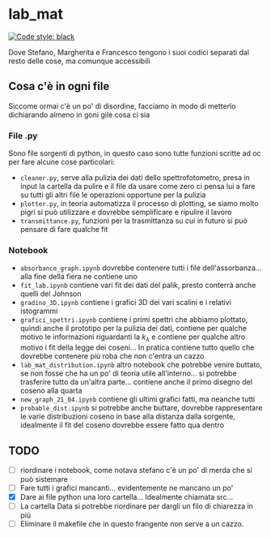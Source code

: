 # lab_mat

[![Code style: black](https://img.shields.io/badge/code%20style-black-000000.svg)](https://github.com/psf/black)

Dove Stefano, Margherita  e Francesco tengono i suoi codici separati dal resto delle cose, ma comunque accessibili

## Cosa c'è in ogni file

Siccome ormai c'è  un po' di disordine, facciamo in modo di metterlo dichiarando almeno in goni gile cosa ci sia

### File .py

Sono file sorgenti di python, in questo caso sono tutte funzioni scritte ad oc per fare alcune cose particolari:

- `cleaner.py`, serve alla pulizia dei dati dello spettrofotometro, presa in input la cartella da pulire e il file da usare come zero ci pensa lui a fare su tutti gli altri file le operazioni opportune per la pulizia
- `plotter.py`, in teoria automatizza il processo di plotting, se siamo molto pigri si può utilizzare e dovrebbe semplificare e ripulire il lavoro
- `transmittance.py`, funzioni per la trasmittanza su cui in futuro si può pensare di fare qualche fit

### Notebook

- `absorbance_graph.ipynb` dovrebbe contenere tutti i file dell'assorbanza... alla fine della fiera ne contiene uno
- `fit_lab.ipynb` contiene vari fit dei dati del palik, presto conterrà anche quelli del Johnson
- `gradino_3D.ipynb` contiene i grafici 3D dei vari scalini e i relativi istogrammi
- `grafici_spettri.ipynb` contiene i primi spettri che abbiamo plottato, quindi anche il prototipo per la pulizia dei dati, contiene per qualche motivo le informazioni riguardanti la $k_\lambda$ e contiene per qualche altro motivo i fit della legge dei coseni... In pratica contiene tutto quello che dovrebbe contenere più roba che non c'entra un cazzo
- `lab_mat_distribution.ipynb` altro notebook che potrebbe venire buttato, se non fosse che ha un po' di teoria utile all'interno... si potrebbe trasferire tutto da un'altra parte... contiene anche il primo disegno del coseno alla quarta
- `new_graph_21_04.ipynb` contiene gli ultimi grafici fatti, ma neanche tutti
- `probable_dist.ipynb` si potrebbe anche buttare, dovrebbe rappresentare le varie distribuzioni coseno in base alla distanza dalla sorgente, idealmente il fit del coseno dovrebbe essere fatto qua dentro

## TODO

- [ ] riordinare i notebook, come notava stefano c'è un po' di merda che si può sistemare
- [ ] Fare tutti i grafici mancanti... evidentemente ne mancano un po'
- [x] Dare ai file python una loro cartella... Idealmente chiamata src...
- [ ] La cartella Data si potrebbe riordinare per dargli un filo di chiarezza in più
- [ ] Eliminare il makefile che in questo frangente non serve a un cazzo.
